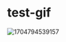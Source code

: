 # test-gif
![1704794539157](https://github.com/JiaYu0220/test-gif/assets/134919211/44e1e690-6327-411b-a947-7ed70e3a91e1)
